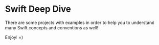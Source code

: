 # Swift Deep Dive

There are some projects with examples in order to help you to understand many Swift concepts and conventions as well!

Enjoy! =) 


